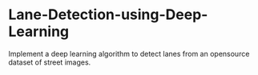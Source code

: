 # Lane-Detection-using-Deep-Learning
Implement a deep learning algorithm to detect lanes  from an opensource dataset of street images.
